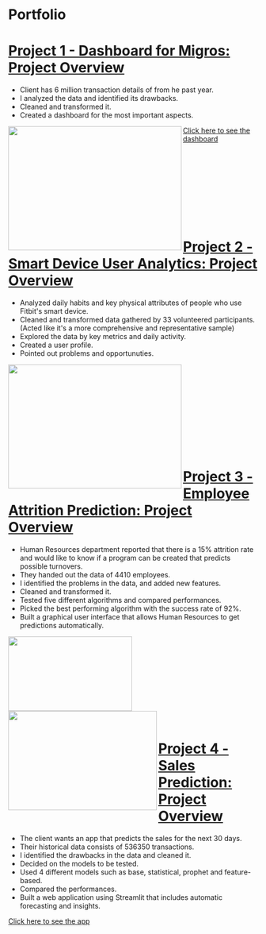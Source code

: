 # Portfolio
# [Project 1 - Dashboard for Migros: Project Overview](https://github.com/kktsch/kktsch.github.io/tree/main/Smart%20Device%20User%20Analytics)
* Client has 6 million transaction details of from he past year.
* I analyzed the data and identified its drawbacks.
* Cleaned and transformed it.
* Created a dashboard for the most important aspects.

<img align="left" width="350" height="250" src="https://raw.githubusercontent.com/kktsch/kktsch.github.io/main/images/Tableau%20Book.png">

[Click here to see the dashboard](https://public.tableau.com/app/profile/haldun.k.kta./viz/MigrosSalesAnalysis/Dashboard1?publish=yes)
<br/><br/>
<br/><br/>
<br/><br/>
<br/><br/>
<br/><br/>

# [Project 2 - Smart Device User Analytics: Project Overview](https://github.com/kktsch/kktsch.github.io/tree/main/Smart%20Device%20User%20Analytics)
* Analyzed daily habits and key physical attributes of people who use Fitbit's smart device.
* Cleaned and transformed data gathered by 33 volunteered participants. (Acted like it's a more comprehensive and representative sample)
* Explored the data by key metrics and daily activity.
* Created a user profile.
* Pointed out problems and opportunuties.

<img align="left" width="350" height="250" src="https://github.com/kktsch/kktsch.github.io/blob/main/images/Project1_correlation.png?raw=true">
<br/><br/>
<br/><br/>
<br/><br/>
<br/><br/>
<br/><br/>

# [Project 3 - Employee Attrition Prediction: Project Overview](https://github.com/kktsch/kktsch.github.io/tree/main/Project%202%20-%20Employee%20Turnover%20Prediction)
* Human Resources department reported that there is a 15% attrition rate and would like to know if a program can be created that predicts possible turnovers.
* They handed out the data of 4410 employees.
* I identified the problems in the data, and added new features.
* Cleaned and transformed it.
* Tested five different algorithms and compared performances.
* Picked the best performing algorithm with the success rate of 92%.
* Built a graphical user interface that allows Human Resources to get predictions automatically.

<img align="left" width="250" height="150" src="https://raw.githubusercontent.com/kktsch/kktsch.github.io/main/images/scores.PNG">
<img align="left" width="300" height="200" src="https://raw.githubusercontent.com/kktsch/kktsch.github.io/main/images/programSS.PNG"> 
<br/><br/>
<br/><br/>
<br/><br/>
<br/><br/>
<br/><br/>

# [Project 4 - Sales Prediction: Project Overview](https://github.com/kktsch/kktsch.github.io/tree/main/Employee%20Turnover%20Prediction)
* The client wants an app that predicts the sales for the next 30 days.
* Their historical data consists of 536350 transactions.
* I identified the drawbacks in the data and cleaned it.
* Decided on the models to be tested.
* Used 4 different models such as base, statistical, prophet and feature-based.
* Compared the performances.
* Built a web application using Streamlit that includes automatic forecasting and insights.

[Click here to see the app](https://kktsch-sales-forecasting-app---streamlit-app-hkve7o.streamlit.app/)
